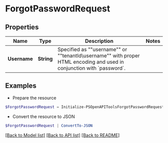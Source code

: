 # ForgotPasswordRequest
## Properties

Name | Type | Description | Notes
------------ | ------------- | ------------- | -------------
**Username** | **String** | Specified as &quot;&quot;username&quot;&quot; or &quot;&quot;tenantId\username&quot;&quot; with proper HTML encoding and used in conjunction with &#x60;password&#x60;.  | 

## Examples

- Prepare the resource
```powershell
$ForgotPasswordRequest = Initialize-PSOpenAPIToolsForgotPasswordRequest  -Username null
```

- Convert the resource to JSON
```powershell
$ForgotPasswordRequest | ConvertTo-JSON
```

[[Back to Model list]](../README.md#documentation-for-models) [[Back to API list]](../README.md#documentation-for-api-endpoints) [[Back to README]](../README.md)

